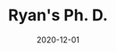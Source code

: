 ---
id: 202012RyanPHD
title: Ryan's Ph. D.
excerpt: Introducing Dr. Ryan Self!
date: 2020-12-01
exturl: https://hdl.handle.net/11244/329936
---